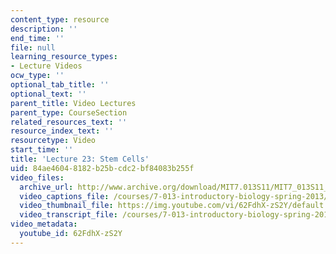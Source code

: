 ```yaml
---
content_type: resource
description: ''
end_time: ''
file: null
learning_resource_types:
- Lecture Videos
ocw_type: ''
optional_tab_title: ''
optional_text: ''
parent_title: Video Lectures
parent_type: CourseSection
related_resources_text: ''
resource_index_text: ''
resourcetype: Video
start_time: ''
title: 'Lecture 23: Stem Cells'
uid: 84ae4604-8182-b25b-cdc2-bf84083b255f
video_files:
  archive_url: http://www.archive.org/download/MIT7.013S11/MIT7_013S11_lec23_300k.mp4
  video_captions_file: /courses/7-013-introductory-biology-spring-2013/7e27b94f441e55f380cccae48a5520e9_62FdhX-zS2Y.vtt
  video_thumbnail_file: https://img.youtube.com/vi/62FdhX-zS2Y/default.jpg
  video_transcript_file: /courses/7-013-introductory-biology-spring-2013/803c9015614eb675d6bd58300b53e38f_62FdhX-zS2Y.pdf
video_metadata:
  youtube_id: 62FdhX-zS2Y
---
```

